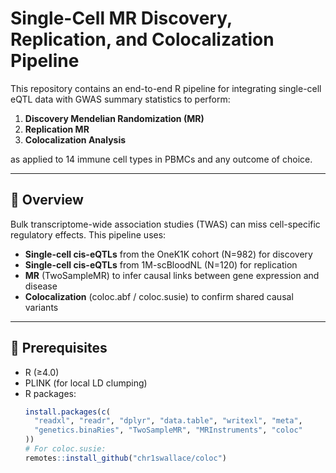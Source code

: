 # Single-Cell MR Discovery, Replication, and Colocalization Pipeline

This repository contains an end-to-end R pipeline for integrating single-cell eQTL data with GWAS summary statistics to perform:

1. **Discovery Mendelian Randomization (MR)**  
2. **Replication MR**  
3. **Colocalization Analysis**

as applied to 14 immune cell types in PBMCs and any outcome of choice.

---

## 📖 Overview

Bulk transcriptome-wide association studies (TWAS) can miss cell-specific regulatory effects. This pipeline uses:

- **Single-cell cis-eQTLs** from the OneK1K cohort (N=982) for discovery  
- **Single-cell cis-eQTLs** from 1M-scBloodNL (N=120) for replication  
- **MR** (TwoSampleMR) to infer causal links between gene expression and disease  
- **Colocalization** (coloc.abf / coloc.susie) to confirm shared causal variants  

---

## 🚀 Prerequisites

- R (≥4.0)  
- PLINK (for local LD clumping)  
- R packages:
  ```r
  install.packages(c(
    "readxl", "readr", "dplyr", "data.table", "writexl", "meta",
    "genetics.binaRies", "TwoSampleMR", "MRInstruments", "coloc"
  ))
  # For coloc.susie:
  remotes::install_github("chr1swallace/coloc")
